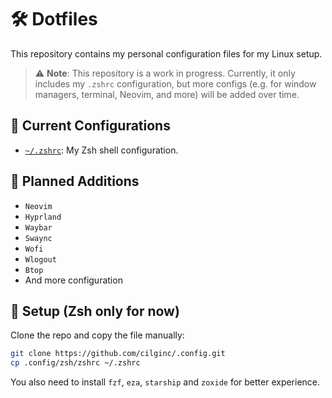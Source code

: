 # 🛠️ Dotfiles

This repository contains my personal configuration files for my Linux setup.

> ⚠️ **Note**: This repository is a work in progress. Currently, it only includes my `.zshrc` configuration, but more configs (e.g. for window managers, terminal, Neovim, and more) will be added over time.

## 📁 Current Configurations

- [`~/.zshrc`](./zsh/zshrc): My Zsh shell configuration.

## 🧩 Planned Additions

- `Neovim`
- `Hyprland`
- `Waybar`
- `Swaync`
- `Wofi`
- `Wlogout`
- `Btop`
- And more configuration

## 🚀 Setup (Zsh only for now)

Clone the repo and copy the file manually:

```bash
git clone https://github.com/cilginc/.config.git
cp .config/zsh/zshrc ~/.zshrc
```

You also need to install `fzf`, `eza`, `starship` and `zoxide` for better experience.
